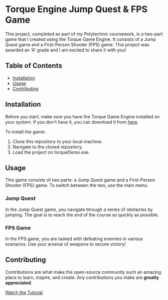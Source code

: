 # Torque Engine Jump Quest & FPS Game

This project, completed as part of my Polytechnic coursework, is a two-part game that I created using the Torque Game Engine. It consists of a Jump Quest game and a First-Person Shooter (FPS) game. This project was awarded an 'A' grade and I am excited to share it with you!

## Table of Contents

- [Installation](#installation)
- [Usage](#usage)
- [Contributing](#contributing)

## Installation

Before you start, make sure you have the Torque Game Engine installed on your system. If you don't have it, you can download it from [here](http://torque3d.org/).

To install the game:

1. Clone this repository to your local machine.
2. Navigate to the cloned repository.
4. Load the project on torqueDemo.exe.

## Usage

This game consists of two parts: a Jump Quest game and a First-Person Shooter (FPS) game. To switch between the two, use the main menu.

### Jump Quest

In the Jump Quest game, you navigate through a series of obstacles by jumping. The goal is to reach the end of the course as quickly as possible.

### FPS Game

In the FPS game, you are tasked with defeating enemies in various scenarios. Use your arsenal of weapons to secure victory!

## Contributing

Contributions are what make the open-source community such an amazing place to learn, inspire, and create. Any contributions you make are **greatly appreciated**.

[Watch the Tutorial](https://www.youtube.com/watch?v=YjyXMDV3jJ8)